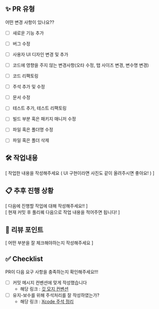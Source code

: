 ## ✨ PR 유형

어떤 변경 사항이 있나요??

- [ ] 새로운 기능 추가
- [ ] 버그 수정
- [ ] 사용자 UI 디자인 변경 및 추가
- [ ] 코드에 영향을 주지 않는 변경사항(오타 수정, 탭 사이즈 변경, 변수명 변경)
- [ ] 코드 리팩토링
- [ ] 주석 추가 및 수정
- [ ] 문서 수정
- [ ] 테스트 추가, 테스트 리팩토링
- [ ] 빌드 부분 혹은 패키지 매니저 수정
- [ ] 파일 혹은 폴더명 수정
- [ ] 파일 혹은 폴더 삭제


## 🛠️ 작업내용
[ 작업한 내용을 작성해주세요 ( UI 구현이라면 사진도 같이 올려주시면 좋아요! ) ]

## 📋 추후 진행 상황
[ 다음에 진행할 작업에 대해 작성해주세요!! ]</br>
[ 현재 커밋 후 풀리퀘 다음으로 작업 내용을 적어주면 됩니다! ]

## 📌 리뷰 포인트
[ 어떤 부분을 잘 체크해야하는지 작성해주세요 ]



## ✅ Checklist

PR이 다음 요구 사항을 충족하는지 확인해주세요!!!

- [ ] 커밋 메시지 컨벤션에 맞게 작성했습니다
    -  해당 링크 : [깃 모지 컨벤션](https://tngusmiso.tistory.com/57)
- [ ] 유지-보수를 위해 주석처리를 잘 작성하였는가?
    - 해당 링크 : [Xcode 주석 정리](https://yoojin99.github.io/app/Swift-Documentation/)
